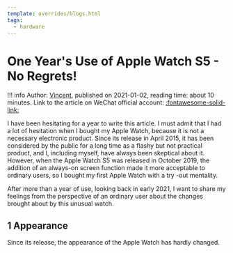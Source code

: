 ```yaml
---
template: overrides/blogs.html
tags:
  - hardware
---
```


# One Year's Use of Apple Watch S5 - No Regrets!

!!! info
    Author: [Vincent](https://github.com/Realvincentyuan), published on 2021-01-02, reading time: about 10 minutes. Link to the article on WeChat official account: [:fontawesome-solid-link:](https://mp.weixin.qq.com/s?__biz=MzI4Mjk3NzgxOQ==&mid=2247483756&idx=1&sn=156c43f0f31a273d9ceeabdfd1f44379&chksm=eb90f218dce77b0ea3a2ed3cd9f336f1ecc6fc2ac07298f959e49f8ade0b190d1bece966554f&token=428299100&lang=zh_CN#rd)

I have been hesitating for a year to write this article. I must admit that I had a lot of hesitation when I bought my Apple Watch, because it is not a necessary electronic product. Since its release in April 2015, it has been considered by the public for a long time as a flashy but not practical product, and I, including myself, have always been skeptical about it. However, when the Apple Watch S5 was released in October 2019, the addition of an always-on screen function made it more acceptable to ordinary users, so I bought my first Apple Watch with a try -out mentality.

After more than a year of use, looking back in early 2021, I want to share my feelings from the perspective of an ordinary user about the changes brought about by this unusual watch.

## 1 Appearance

Since its release, the appearance of the Apple Watch has hardly changed.